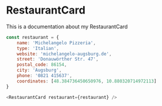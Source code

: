 # RestaurantCard

This is a documentation about my RestaurantCard

```js
const restaurant = {
    name: 'Michelangelo Pizzeria',
    type: 'Italian',
    website: 'michelangelo-augsburg.de',
    street: 'Donauwörther Str. 47',
    postal_code: 86154,
    city: 'Augsburg',
    phone: '0821 415637',
    coordinates: [48.384736450650976, 10.880320714972113]
}

<RestaurantCard restaurant={restaurant} />
```